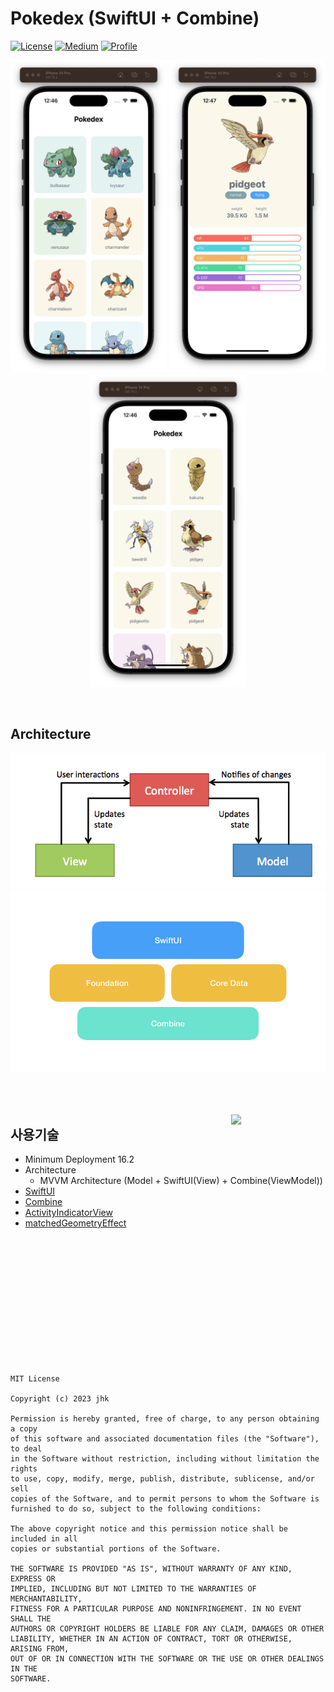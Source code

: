 <h1 align="left">Pokedex (SwiftUI + Combine)</h1>

<p align="left">
  <a href="https://opensource.org/licenses/MIT"><img alt="License" src="https://img.shields.io/badge/License-MIT-blue.svg"/></a>
  <a href="https://velog.io/@jhk-im/"><img alt="Medium" src="https://img.shields.io/badge/blog-velog-green"/></a>
  <a href="https://github.com/jhk-im"><img alt="Profile" src="https://img.shields.io/badge/github-jhk-orange?logo=github&logoColor=white"/></a> 
</p>

<p align="center">  
<img src="./readme/image1.png" width="250" height="500"/>
<img src="./readme/image3.png" width="250" height="500"/>
<img src="./readme/image2.png" width="250" height="500"/>
</p>
</br>

## Architecture
![mvvm](./readme/mvvm.png)
![combine](./readme/combine.png)
</br>
</br>
</br>
</br>

<img src="./readme/readme.gif" align="right" width="30%"/>

## 사용기술
- Minimum Deployment 16.2
- Architecture
  - MVVM Architecture (Model + SwiftUI(View) + Combine(ViewModel))
- [SwiftUI](https://developer.apple.com/kr/xcode/swiftui/)
- [Combine](https://developer.apple.com/documentation/combine)
- [ActivityIndicatorView](https://github.com/exyte/ActivityIndicatorView)
- [matchedGeometryEffect](https://developer.apple.com/documentation/swiftui/view/matchedgeometryeffect(id:in:properties:anchor:issource:))
</br>
</br>
</br>
</br>
</br>
</br>
</br>
</br>
</br>
</br>
</br>
</br>

```
MIT License

Copyright (c) 2023 jhk

Permission is hereby granted, free of charge, to any person obtaining a copy
of this software and associated documentation files (the "Software"), to deal
in the Software without restriction, including without limitation the rights
to use, copy, modify, merge, publish, distribute, sublicense, and/or sell
copies of the Software, and to permit persons to whom the Software is
furnished to do so, subject to the following conditions:

The above copyright notice and this permission notice shall be included in all
copies or substantial portions of the Software.

THE SOFTWARE IS PROVIDED "AS IS", WITHOUT WARRANTY OF ANY KIND, EXPRESS OR
IMPLIED, INCLUDING BUT NOT LIMITED TO THE WARRANTIES OF MERCHANTABILITY,
FITNESS FOR A PARTICULAR PURPOSE AND NONINFRINGEMENT. IN NO EVENT SHALL THE
AUTHORS OR COPYRIGHT HOLDERS BE LIABLE FOR ANY CLAIM, DAMAGES OR OTHER
LIABILITY, WHETHER IN AN ACTION OF CONTRACT, TORT OR OTHERWISE, ARISING FROM,
OUT OF OR IN CONNECTION WITH THE SOFTWARE OR THE USE OR OTHER DEALINGS IN THE
SOFTWARE.
```
